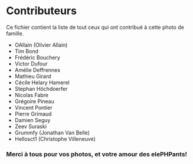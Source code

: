 # Contributeurs
Ce fichier contient la liste de tout ceux qui ont contribué à cette photo de famille. 

+ OAllain (Olivier Allain)
+ Tim Bond
+ Frédéric Bouchery
+ Victor Dufour
+ Amélie Deffrennes
+ Mathieu Girard
+ Cécile Helary Hamerel
+ Stephan Höchdoerfer
+ Nicolas Fabre
+ Grégoire Pineau
+ Vincent Pontier
+ Pierre Grimaud
+ Damien Seguy
+ Zeev Suraski
+ Grummfy (Jonathan Van Belle)
+ Hellosct1 (Christophe Villeneuve)

### Merci à tous pour vos photos, et votre amour des elePHPants! 
